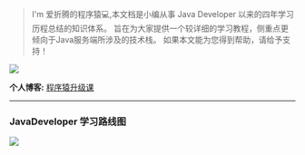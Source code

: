 
>I'm 爱折腾的程序猿💻,本文档是小编从事 Java Developer 以来的四年学习历程总结的知识体系。
旨在为大家提供一个较详细的学习教程，侧重点更倾向于Java服务端所涉及的技术栈。
如果本文能为您得到帮助，请给予支持！

[comment]: ![](https://img.springlearn.cn/blog/learn_1589210648000.png)

![](https://img.springlearn.cn/blog/learn_1589212134000.png)

**个人博客:** [程序猿升级课](https://blog.springlearn.cn/)

---

### JavaDeveloper 学习路线图


![](https://img.springlearn.cn/%E5%8E%8B%E7%BC%A9Java%E5%AD%A6%E4%B9%A0%E4%B9%8B%E8%B7%AF%E6%80%9D%E7%BB%B4%E5%AF%BC%E5%9B%BE.jpeg)


[comment]: ![](https://img.springlearn.cn/%E5%8E%8B%E7%BC%A9%E9%BB%91%E5%AD%97%E4%BD%93Java%E5%AD%A6%E4%B9%A0%E4%B9%8B%E8%B7%AF%E6%80%9D%E7%BB%B4%E5%AF%BC%E5%9B%BE.jpeg)
